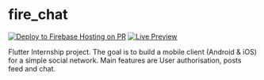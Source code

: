 # fire_chat
[![Deploy to Firebase Hosting on PR](https://github.com/BufferUnderflower/fire-chat/actions/workflows/firebase-hosting-live.yml/badge.svg)](https://github.com/BufferUnderflower/fire-chat/actions/workflows/firebase-hosting-live.yml)
[![Live Preview](https://img.shields.io/endpoint?url=https://gist.githubusercontent.com/BufferUnderflower/d43c3dc56754a04dad1c8add0d7d49bd/raw/f8d717eb1f2dea0340685277fd5c1cd142471950/firebse-hosting.json)](https://fire-chat-mb.firebaseapp.com)

Flutter Internship project. The goal is to build a mobile client (Android & iOS) for a simple social network. Main features are User authorisation, posts feed and chat.
